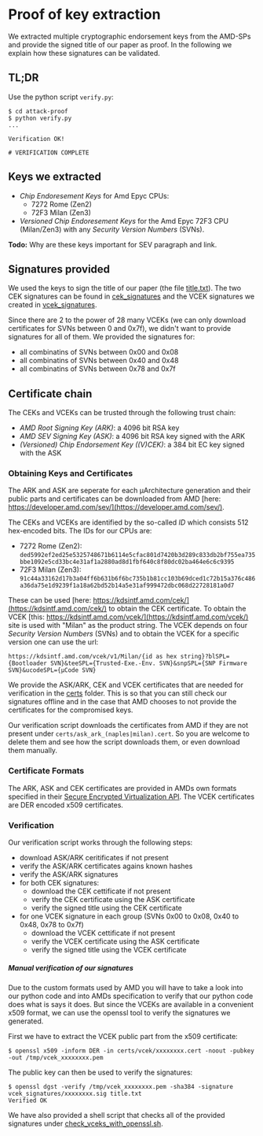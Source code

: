 # Proof of key extraction

We extracted multiple cryptographic endorsement keys from the AMD-SPs and provide the signed title of our paper as proof.
In the following we explain how these signatures can be validated.

## TL;DR

Use the python script `verify.py`:
```
$ cd attack-proof
$ python verify.py
...

Verification OK!

# VERIFICATION COMPLETE
```

## Keys we extracted

 * *Chip Endoresement Keys* for Amd Epyc CPUs:
    * 7272 Rome (Zen2)
    * 72F3 Milan (Zen3)
 * *Versioned Chip Endoresement Keys* for the Amd Epyc 72F3 CPU (Milan/Zen3) with any *Security Version Numbers* (SVNs).

**Todo:** Why are these keys important for SEV paragraph and link.

## Signatures provided

We used the keys to sign the title of our paper (the file [title.txt](title.txt)).
The two CEK signatures can be found in [cek_signatures](cek_signatures) and the VCEK signatures we created in [vcek_signatures](vcek_signatures).

Since there are 2 to the power of 28 many VCEKs (we can only download certificates for SVNs between 0 and 0x7f), we didn't want to provide signatures for all of them.
We provided the signatures for:
 * all combinatins of SVNs between 0x00 and 0x08
 * all combinatins of SVNs between 0x40 and 0x48
 * all combinatins of SVNs between 0x78 and 0x7f

## Certificate chain

The CEKs and VCEKs can be trusted through the following trust chain:

 * *AMD Root Signing Key (ARK)*: a 4096 bit RSA key
 * *AMD SEV Signing Key (ASK)*: a 4096 bit RSA key signed with the ARK
 * *(Versioned) Chip Endorsement Key ((V)CEK)*: a 384 bit EC key signed with the ASK

### Obtaining Keys and Certificates

The ARK and ASK are seperate for each µArchitecture generation and their public parts and certificates can be downloaded from AMD [here: https://developer.amd.com/sev/](https://developer.amd.com/sev/).

The CEKs and VCEKs are identified by the so-called *ID* which consists 512 hex-encoded bits.
The IDs for our CPUs are:

 * 7272 Rome (Zen2): `ded5992ef2ed25e5325748671b6114e5cfac801d7420b3d289c833db2bf755ea735bbe1092e5cd33bc4e31af1a2880ad8d1fbf640c8f80dc02ba464e6c6c9395`
 * 72F3 Milan (Zen3): `91c44a33162d17b3a04ff6b631b6f6bc735b1b81cc103b69dced1c72b15a376c486a36da75e1d9239f1a18a62bd52b14a5e31af999472dbc068d22728181a0d7`

These can be used [here: https://kdsintf.amd.com/cek/](https://kdsintf.amd.com/cek/) to obtain the CEK certificate.
To obtain the VCEK [this: https://kdsintf.amd.com/vcek/](https://kdsintf.amd.com/vcek/) site is used with "Milan" as the product string.
The VCEK depends on four *Security Version Numbers* (SVNs) and to obtain the VCEK for a specific version one can use the url:
```
https://kdsintf.amd.com/vcek/v1/Milan/{id as hex string}?blSPL={Bootloader SVN}&teeSPL={Trusted-Exe.-Env. SVN}&snpSPL={SNP Firmware SVN}&ucodeSPL={µCode SVN}
```

We provide the ASK/ARK, CEK and VCEK certificates that are needed for verification in the [certs](certs) folder.
This is so that you can still check our signatures offline and in the case that AMD chooses to not provide the certificates for the compromised keys.

Our verification script downloads the certificates from AMD if they are not present under `certs/ask_ark_(naples|milan).cert`.
So you are welcome to delete them and see how the script downloads them, or even download them manually.

### Certificate Formats

The ARK, ASK and CEK certificates are provided in AMDs own formats specified in their [Secure Encrypted Virtualization API](https://www.amd.com/system/files/TechDocs/55766_SEV-KM_API_Specification.pdf).
The VCEK certificates are DER encoded x509 certificates.

### Verification

Our verification script works through the following steps:
 * download ASK/ARK ceritificates if not present
 * verify the ASK/ARK certificates agains known hashes
 * verify the ASK/ARK signatures
 * for both CEK signatures:
    * download the CEK cettificate if not present
    * verify the CEK certificate using the ASK certificate
    * verify the signed title using the CEK certificate
 * for one VCEK signature in each group (SVNs 0x00 to 0x08, 0x40 to 0x48, 0x78 to 0x7f)
    * download the VCEK cettificate if not present
    * verify the VCEK certificate using the ASK certificate
    * verify the signed title using the VCEK certificate

##### Manual verification of our signatures

Due to the custom formats used by AMD you will have to take a look into our python code and into AMDs specification to verify that our python code does what is says it does.
But since the VCEKs are available in a convenient x509 format, we can use the openssl tool to verify the signatures we generated.

First we have to extract the VCEK public part from the x509 certificate:
```
$ openssl x509 -inform DER -in certs/vcek/xxxxxxxx.cert -noout -pubkey -out /tmp/vcek_xxxxxxxx.pem
```
The public key can then be used to verify the signatures:
```
$ openssl dgst -verify /tmp/vcek_xxxxxxxx.pem -sha384 -signature vcek_signatures/xxxxxxxx.sig title.txt
Verified OK
```

We have also provided a shell script that checks all of the provided signatures under [check_vceks_with_openssl.sh](check_vceks_with_openssl.sh).


